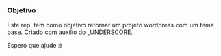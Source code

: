 ### Objetivo

Este rep. tem como objetivo retornar um projeto wordpress com um tema base. Criado com auxílio do _UNDERSCORE.

Espero que ajude :)
